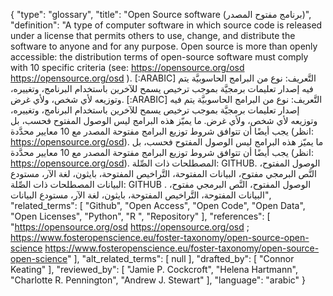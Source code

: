 {
    "type": "glossary",
    "title": "Open Source software (برنامج مفتوح المصدر)",
    "definition": "A type of computer software in which source code is released under a license that permits others to use, change, and distribute the software to anyone and for any purpose. Open source is more than openly accessible: the distribution terms of open-source software must comply with 10 specific criteria (see:  https://opensource.org/osd https://opensource.org/osd ). [:ARABIC] التَّعريف: نوع من البرامج الحاسوبيَّة يتم فيه إصدار تعليمات برمجيَّة بموجب ترخيص يسمح للآخرين باستخدام البرنامج، وتغييره، وتوزيعه لأي شخص، ولأي غرض. [:ARABIC] التَّعريف: نوع من البرامج الحاسوبيَّة يتم فيه إصدار تعليمات برمجيَّة بموجب ترخيص يسمح للآخرين باستخدام البرنامج، وتغييره، وتوزيعه لأي شخص، ولأي غرض. ما يميّز هذه البرامج ليس الوصول المفتوح فحسب، بل يجب أيضًا أن تتوافق شروط توزيع البرامج مفتوحة المصدر مع 10 معايير محدَّدة (انظر: https://opensource.org/osd). ما يميّز هذه البرامج ليس الوصول المفتوح فحسب، بل يجب أيضًا أن تتوافق شروط توزيع البرامج مفتوحة المصدر مع 10 معايير محدَّدة (انظر: https://opensource.org/osd). المصطلحات ذات الصِّلة: GITHUB. الوصول المفتوح، النَّص البرمجي مفتوح، البيانات المفتوحة، التَّراخيص المفتوحة، بايثون، لغة الآر، مستودع البيانات المصطلحات ذات الصِّلة:  GITHUB . الوصول المفتوح، النَّص البرمجي مفتوح، البيانات المفتوحة، التَّراخيص المفتوحة، بايثون، لغة الآر، مستودع البيانات",
    "related_terms": [
        "Github",
        "Open Access",
        "Open Code",
        "Open Data",
        "Open Licenses",
        "Python",
        "R ",
        "Repository"
    ],
    "references": [
        "https://opensource.org/osd https://opensource.org/osd ; https://www.fosteropenscience.eu/foster-taxonomy/open-source-open-science https://www.fosteropenscience.eu/foster-taxonomy/open-source-open-science"
    ],
    "alt_related_terms": [
        null
    ],
    "drafted_by": [
        "Connor Keating"
    ],
    "reviewed_by": [
        "Jamie P. Cockcroft",
        "Helena Hartmann",
        "Charlotte R. Pennington",
        "Andrew J. Stewart"
    ],
    "language": "arabic"
}